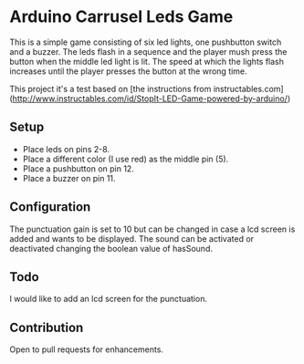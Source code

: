 # Arduino Carrusel Leds Game
This is a simple game consisting of six led lights, one pushbutton switch and a buzzer.
The leds flash in a sequence and the player mush press the button when the middle led light is lit.
The speed at which the lights flash increases until the player presses the button at the wrong time.

This project it's a test based on [the instructions from instructables.com] (http://www.instructables.com/id/StopIt-LED-Game-powered-by-arduino/)

## Setup
* Place leds on pins  2-8.
* Place a different color (I use red) as the middle pin (5).
* Place a pushbutton on pin 12.
* Place a buzzer on pin 11.

## Configuration
The punctuation gain is set to 10 but can be changed in case a lcd screen is added and wants to be displayed.
The sound can be activated or deactivated changing the boolean value of hasSound.

## Todo
I would like to add an lcd screen for the punctuation.

## Contribution
Open to pull requests for enhancements.


